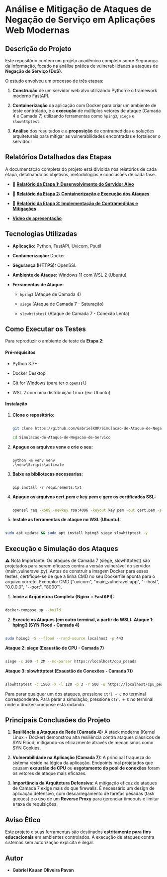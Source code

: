 # Análise e Mitigação de Ataques de Negação de Serviço em Aplicações Web Modernas


## Descrição do Projeto


Este repositório contém um projeto acadêmico completo sobre Segurança da Informação, focado na análise prática de vulnerabilidades a ataques de **Negação de Serviço (DoS)**.


O estudo envolveu um processo de três etapas:


1.  **Construção** de um servidor web alvo utilizando Python e o framework moderno FastAPI.

2.  **Containerização** da aplicação com Docker para criar um ambiente de teste controlado, e a **execução** de múltiplos vetores de ataque (Camada 4 e Camada 7) utilizando ferramentas como `hping3`, `siege` e `slowhttptest`.

3.  **Análise** dos resultados e a **proposição** de contramedidas e soluções arquiteturais para mitigar as vulnerabilidades encontradas e fortalecer o servidor.


## Relatórios Detalhados das Etapas


A documentação completa do projeto está dividida nos relatórios de cada etapa, detalhando os objetivos, metodologias e conclusões de cada fase.


  * 📄 **[Relatório da Etapa 1: Desenvolvimento do Servidor Alvo](https://docs.google.com/document/d/13tBxKG-SxTeRZohuBgO7M66APglamj_vN88MOGzasJY/edit?usp=sharing.md)**

  * 📄 **[Relatório da Etapa 2: Containerização e Execução dos Ataques](https://docs.google.com/document/d/1XIYH8dEBhaBi1Q9IcSigziiCimm67kksAwmftdiQ3cg/edit?usp=sharing.md)**

  * 📄 **[Relatório da Etapa 3: Implementação de Contramedidas e Mitigações](https://docs.google.com/document/d/1LWw8H-yUP-EBd532bUWWw4p30R29U2CElCZzq0Hztis/edit?usp=sharing.md)**

  *  **[Video de apresentação](https://drive.google.com/file/d/10xnh_MqvkXoyyz_OlSGKkrYdoDOB64UA/view?usp=sharing.md)**



## Tecnologias Utilizadas


  * **Aplicação:** Python, FastAPI, Uvicorn, Psutil

  * **Containerização:** Docker

  * **Segurança (HTTPS):** OpenSSL

  * **Ambiente de Ataque:** Windows 11 com WSL 2 (Ubuntu)

  * **Ferramentas de Ataque:**

      * `hping3` (Ataque de Camada 4)

      * `siege` (Ataque de Camada 7 - Saturação)

      * `slowhttptest` (Ataque de Camada 7 - Conexão Lenta)


## Como Executar os Testes


Para reproduzir o ambiente de teste da **Etapa 2**:


#### Pré-requisitos


  * Python 3.7+

  * Docker Desktop

  * Git for Windows (para ter o `openssl`)

  * WSL 2 com uma distribuição Linux (ex: Ubuntu)


#### Instalação


1. **Clone o repositório:**

   ```bash

   git clone https://github.com/GabrielKOP/Simulacao-de-Ataque-de-Negacao-de-Servico

   cd Simulacao-de-Ataque-de-Negacao-de-Servico

   ```
2. **Apague os arquivos venv e crie o seu:**
   ```

   python -m venv venv
   .\venv\Scripts\activate
   ```
3. **Baixe as bibliotecas necessarias:**
   ```

   pip install -r requirements.txt
   ```
4. **Apague os arquivos cert.pem e key.pem e gere os certificados SSL:**

   ```bash

   openssl req -x509 -newkey rsa:4096 -keyout key.pem -out cert.pem -sha256 -days 365 -nodes

   ```
5.  **Instale as ferramentas de ataque no WSL (Ubuntu):**

   ```bash

   sudo apt update && sudo apt install hping3 siege slowhttptest -y

   ```
   ## Execução e Simulação dos Ataques

⚠️ Nota Importante: Os ataques de Camada 7 (siege, slowhttptest) são projetados para serem eficazes contra a versão vulnerável do servidor (main_vulneravel.py). Antes de construir a imagem Docker para esses testes, certifique-se de que a linha CMD no seu Dockerfile aponta para o arquivo correto. Exemplo: CMD ["uvicorn", "main_vulneravel:app", "--host", "0.0.0.0", "--port", "8000"].
    
1.  **Inicie a Arquitetura Completa (Nginx + FastAPI):**

   ```bash

   docker-compose up --build

   ```
2.  **Execute os Ataques (em outro terminal, a partir do WSL):**
     **Ataque 1: hping3 (SYN Flood - Camada 4)**
   
   ```bash

   sudo hping3 -S --flood --rand-source localhost -p 443

   ```
   **Ataque 2: siege (Exaustão de CPU - Camada 7)**
   
   ```bash

   siege -c 200 -t 2M --no-parser https://localhost/cpu_pesada

   ```
   **Ataque 3: slowhttptest (Exaustão de Conexões - Camada 7))**
   
   ```bash

   slowhttptest -c 1500 -X -l 120 -p 3 -r 500 -u https://localhost/cpu_pesada

   ```
Para parar qualquer um dos ataques, pressione `Ctrl + C` no terminal correspondente. Para parar a simulação, pressione `Ctrl + C` no terminal onde o docker-compose está rodando.

## Principais Conclusões do Projeto


1.  **Resiliência a Ataques de Rede (Camada 4):** A stack moderna (Kernel Linux + Docker) demonstrou alta resiliência contra ataques clássicos de SYN Flood, mitigando-os eficazmente através de mecanismos como SYN Cookies.

2.  **Vulnerabilidade na Aplicação (Camada 7):** A principal fraqueza do sistema reside na lógica da aplicação. Endpoints mal projetados que causam **exaustão de CPU** ou **esgotamento do pool de conexões** foram os vetores de ataque mais eficazes.

3.  **Importância da Arquitetura Defensiva:** A mitigação eficaz de ataques de Camada 7 exige mais do que firewalls. É necessário um design de aplicação defensivo, com descarregamento de tarefas pesadas (task queues) e o uso de um **Reverse Proxy** para gerenciar timeouts e limitar a taxa de requisições.


## Aviso Ético


Este projeto e suas ferramentas são destinados **estritamente para fins educacionais** em ambientes controlados. A execução de ataques contra sistemas sem autorização explícita é ilegal.


##  Autor


  * **Gabriel Kauan Oliveira Pavan** 
